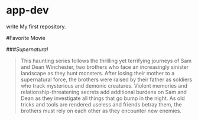 # app-dev
write My first repository.

#Favorite Movie

###*Supernatural*
>This haunting series follows the thrilling yet terrifying journeys of Sam and Dean Winchester, two brothers who face an increasingly sinister landscape as they hunt monsters. After losing their mother to a supernatural force, the brothers were raised by their father as soldiers who track mysterious and demonic creatures. Violent memories and relationship-threatening secrets add additional burdens on Sam and Dean as they investigate all things that go bump in the night. As old tricks and tools are rendered useless and friends betray them, the brothers must rely on each other as they encounter new enemies.
